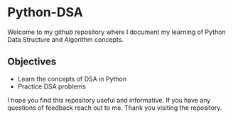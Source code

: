 # Python-DSA

Welcome to my github repository where I document my learning of Python Data Structure and Algorithm concepts.

## Objectives
- Learn the concepts of DSA in Python
- Practice DSA problems

I hope you find this repository useful and informative. If you have any questions of feedback reach out to me. Thank you visiting the repository.

